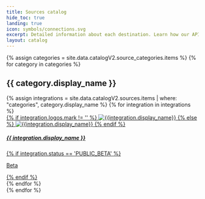 ```yaml
---
title: Sources catalog
hide_toc: true
landing: true
icon: symbols/connections.svg
excerpt: Detailed information about each destination. Learn how our API methods are implemented for that destination.
layout: catalog
---
```


<div class="destinations-catalog">
  {% assign categories = site.data.catalogV2.source_categories.items %}
  {% for category in categories %}
    <div class="destinations-catalog__section markdown" id="{{ category.display_name | slugify }}">
      <h2 class="destinations-catalog__title">
        {{ category.display_name }}
      </h2>
      <div class="flex flex--wrap waffle waffle--large">
        {% assign integrations = site.data.catalogV2.sources.items | where: "categories", category.display_name %}
        {% for integration in integrations %}
          <div class="flex__column flex__column--6 flex__column--4@medium">
            <a class="thumbnail-integration" href="{{ site.baseurl }}/{{ integration.url }}">
              <div class="thumbnail-integration__content flex flex--stack flex--center flex--middle">
                <div class="thumbnail-integration__logo">
                  {% if integration.logos.mark != '' %}
                    <img class="image" alt="{{integration.display_name}}" src="{{integration.logo.url}}" />
                  {% else %}
                    <img class="image" alt="{{integration.display_name}}" src="{{integration.logo.url}}" />
                  {% endif %}
                </div>
                <h5>{{ integration.display_name }}</h5>
              </div>
              {% if integration.status == 'PUBLIC_BETA' %}
                <p class="thumbnail-integration__label">Beta</p>
              {% endif %}
            </a>
          </div>
        {% endfor %}
      </div>
    </div>
  {% endfor %}
</div>
